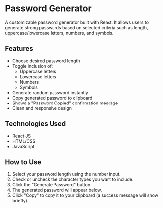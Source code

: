# Password Generator

A customizable password generator built with React. It allows users to generate strong passwords based on selected criteria such as length, uppercase/lowercase letters, numbers, and symbols.

## Features

- Choose desired password length
- Toggle inclusion of:
  - Uppercase letters
  - Lowercase letters
  - Numbers
  - Symbols
- Generate random password instantly
- Copy generated password to clipboard
- Shows a "Password Copied" confirmation message
- Clean and responsive design

## Technologies Used

- React JS
- HTML/CSS
- JavaScript

## How to Use

1. Select your password length using the number input.
2. Check or uncheck the character types you want to include.
3. Click the "Generate Password" button.
4. The generated password will appear below.
5. Click "Copy" to copy it to your clipboard (a success message will show briefly).

